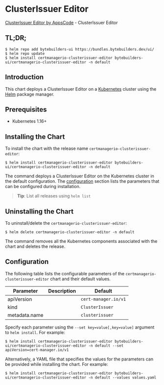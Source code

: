 # ClusterIssuer Editor

[ClusterIssuer Editor by AppsCode](https://byte.builders) - ClusterIssuer Editor

## TL;DR;

```console
$ helm repo add bytebuilders-ui https://bundles.bytebuilders.dev/ui/
$ helm repo update
$ helm install certmanagerio-clusterissuer-editor bytebuilders-ui/certmanagerio-clusterissuer-editor -n default
```

## Introduction

This chart deploys a ClusterIssuer Editor on a [Kubernetes](http://kubernetes.io) cluster using the [Helm](https://helm.sh) package manager.

## Prerequisites

- Kubernetes 1.16+

## Installing the Chart

To install the chart with the release name `certmanagerio-clusterissuer-editor`:

```console
$ helm install certmanagerio-clusterissuer-editor bytebuilders-ui/certmanagerio-clusterissuer-editor -n default
```

The command deploys a ClusterIssuer Editor on the Kubernetes cluster in the default configuration. The [configuration](#configuration) section lists the parameters that can be configured during installation.

> **Tip**: List all releases using `helm list`

## Uninstalling the Chart

To uninstall/delete the `certmanagerio-clusterissuer-editor`:

```console
$ helm delete certmanagerio-clusterissuer-editor -n default
```

The command removes all the Kubernetes components associated with the chart and deletes the release.

## Configuration

The following table lists the configurable parameters of the `certmanagerio-clusterissuer-editor` chart and their default values.

|   Parameter   | Description |       Default        |
|---------------|-------------|----------------------|
| apiVersion    |             | `cert-manager.io/v1` |
| kind          |             | `ClusterIssuer`      |
| metadata.name |             | `clusterissuer`      |


Specify each parameter using the `--set key=value[,key=value]` argument to `helm install`. For example:

```console
$ helm install certmanagerio-clusterissuer-editor bytebuilders-ui/certmanagerio-clusterissuer-editor -n default --set apiVersion=cert-manager.io/v1
```

Alternatively, a YAML file that specifies the values for the parameters can be provided while
installing the chart. For example:

```console
$ helm install certmanagerio-clusterissuer-editor bytebuilders-ui/certmanagerio-clusterissuer-editor -n default --values values.yaml
```
